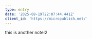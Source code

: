 ```yaml
---
type: entry
date: '2025-08-19T22:07:44.441Z'
client_id: 'https://micropublish.net/'
---
```

this is another note!2
